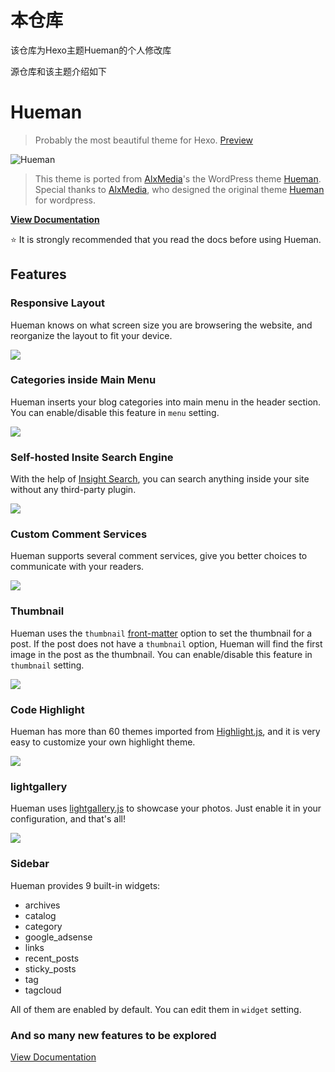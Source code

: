 # 本仓库

该仓库为Hexo主题Hueman的个人修改库

源仓库和该主题介绍如下

[ 我的博客]:http://47.95.37.91/



# Hueman

> Probably the most beautiful theme for Hexo. [Preview](http://ppoffice.github.io/hexo-theme-hueman/)

![Hueman](http://ppoffice.github.io/hexo-theme-hueman/gallery/screenshot.jpg "")

> This theme is ported from [AlxMedia](https://github.com/AlxMedia)'s the WordPress theme [Hueman](https://github.com/AlxMedia/hueman).
> Special thanks to [AlxMedia](https://github.com/AlxMedia), who designed the original theme [Hueman](https://github.com/AlxMedia/hueman) for wordpress.

**[View Documentation](https://github.com/ppoffice/hexo-theme-hueman/wiki)**

:star: It is strongly recommended that you read the docs before using Hueman.

## Features

### Responsive Layout

Hueman knows on what screen size you are browsering the website, and reorganize the layout to fit your device.

![](http://ppoffice.github.io/hexo-theme-hueman/gallery/responsive.jpg "")

### Categories inside Main Menu

Hueman inserts your blog categories into main menu in the header section. You can enable/disable this feature in `menu` setting.

![](http://ppoffice.github.io/hexo-theme-hueman/gallery/main-menu.jpg "")

### Self-hosted Insite Search Engine

With the help of [Insight Search](https://github.com/ppoffice/hexo-theme-hueman/wiki/Search#insight-search), you can search anything inside your site without any third-party plugin.

![](http://ppoffice.github.io/hexo-theme-hueman/gallery/insight-search.png "")

### Custom Comment Services

Hueman supports several comment services, give you better choices to communicate with your readers.

![](http://ppoffice.github.io/hexo-theme-hueman/gallery/custom-comments.png "")

### Thumbnail

Hueman uses the `thumbnail` [front-matter](https://hexo.io/docs/front-matter.html) option to set the thumbnail for a post. If the post does not have a `thumbnail` option, Hueman will find the first image in the post as the thumbnail. You can enable/disable this feature in `thumbnail` setting.

![](http://ppoffice.github.io/hexo-theme-hueman/gallery/thumbnail.jpg "")

### Code Highlight

Hueman has more than 60 themes imported from [Highlight.js](https://github.com/isagalaev/highlight.js), and it is very easy to customize your own highlight theme.

![](http://ppoffice.github.io/hexo-theme-hueman/gallery/code-highlight.png "")

### lightgallery

Hueman uses [lightgallery.js](https://sachinchoolur.github.io/lightgallery.js/) to showcase your photos. Just enable it in your configuration, and that's all!

![](http://ppoffice.github.io/hexo-theme-hueman/gallery/lightgallery.jpg "")

### Sidebar

Hueman provides 9 built-in widgets:

- archives
- catalog
- category
- google_adsense
- links
- recent_posts
- sticky_posts
- tag
- tagcloud

All of them are enabled by default. You can edit them in `widget` setting.

### And so many new features to be explored

[View Documentation](https://github.com/ppoffice/hexo-theme-hueman/wiki)
